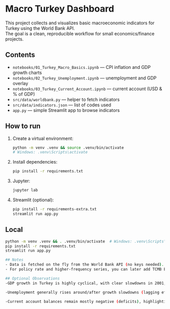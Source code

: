 # Macro Turkey Dashboard

This project collects and visualizes basic macroeconomic indicators for Turkey using the World Bank API.  
The goal is a clean, reproducible workflow for small economics/finance projects.

## Contents
- `notebooks/01_Turkey_Macro_Basics.ipynb` — CPI inflation and GDP growth charts
- `notebooks/02_Turkey_Unemployment.ipynb` — unemployment and GDP overlay
- `notebooks/03_Turkey_Current_Account.ipynb` — current account (USD & % of GDP)
- `src/data/worldbank.py` — helper to fetch indicators
- `src/data/indicators.json` — list of codes used
- `app.py` — simple Streamlit app to browse indicators

## How to run
1. Create a virtual environment:
   ```bash
   python -m venv .venv && source .venv/bin/activate
   # Windows: .venv\Scripts\activate
   ```
2. Install dependencies:
   ```bash
   pip install -r requirements.txt
   ```
3. Jupyter:
   ```bash
   jupyter lab
   ```
4. Streamlit (optional):
   ```bash
   pip install -r requirements-extra.txt
   streamlit run app.py
   ```
## Local
```bash
python -m venv .venv && . .venv/bin/activate  # Windows: .venv\Scripts\activate
pip install -r requirements.txt
streamlit run app.py

## Notes
- Data is fetched on the fly from the World Bank API (no keys needed).
- For policy rate and higher-frequency series, you can later add TCMB EVDS or FRED.

## Optional Observations
-GDP growth in Turkey is highly cyclical, with clear slowdowns in 2001, 2009, 2018–19 and 2020.

-Unemployment generally rises around/after growth slowdowns (lagging effect), consistent with labor-market dynamics.

-Current account balances remain mostly negative (deficits), highlighting persistent external financing needs.
